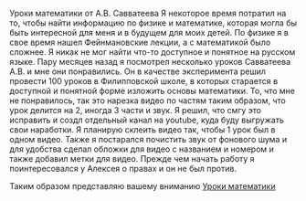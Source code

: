 Уроки математики от А.В. Савватеева
Я некоторое время потратил на то, чтобы найти информацию по физике и математике, которая могла бы быть интересной для меня и в будущем для моих детей. По физике я в свое время нашел Фейнмановские лекции, а с математикой было сложнее. Я никак не мог найти что-то доступное и понятное на русском языке. Пару месяцев назад я посмотрел несколько уроков Савватеева А.В. и мне они понравились. Он в качестве эксперимента решил провести 100 уроков в Филипповской школе, в которых старается в доступной и понятной форме изложить основы математики. То, что мне не понравилось, так это нарезка видео по частям таким образом, что урок делится на 2, иногда 3 части и звук. Я решил, что смгу это исправить и создл отдельный канал на youtube, куда буду выгружать свои наработки. Я планирую склеить видео так, чтобы 1 урок был в одном видео. Также я постарался почистить звук от фонового шума и для удобства сделал обложки для видео с названием и номером и также добавил метки для видео. Прежде чем начать работу я поинтересовался у Алексея о правах и он не был против.

Таким образом представляю вашему вниманию [Уроки математики](https://www.youtube.com/channel/UCejeO1MwyaE8VGK39eYkKOg)
